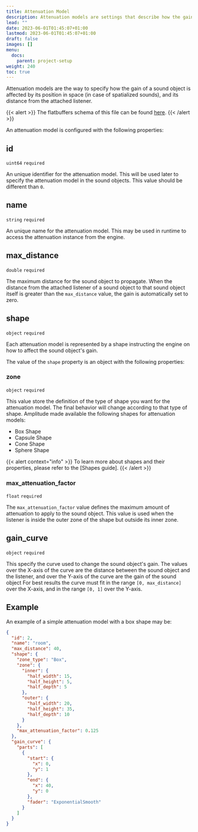 ```yaml
---
title: Attenuation Model
description: Attenuation models are settings that describe how the gain of a sound object should fade according to the distance from its listener and a given shape. Read this article to learn more about them.
lead: ""
date: 2023-06-01T01:45:07+01:00
lastmod: 2023-06-01T01:45:07+01:00
draft: false
images: []
menu:
  docs:
    parent: project-setup
weight: 240
toc: true
---
```


Attenuation models are the way to specify how the gain of a sound object is affected by its position in space (in case of spatialized sounds), and its distance from the attached listener.

{{< alert >}}
The flatbuffers schema of this file can be found [here](https://github.com/SparkyStudios/AmplitudeAudioSDK/blob/main/schemas/attenuation_definition.fbs).
{{< /alert >}}

An attenuation model is configured with the following properties:

## id

`uint64` `required`

An unique identifier for the attenuation model. This will be used later to specify the attenuation model in the sound objects. This value should be different than `0`.

## name

`string` `required`

An unique name for the attenuation model. This may be used in runtime to access the attenuation instance from the engine.

## max_distance

`double` `required`

The maximum distance for the sound object to propagate. When the distance from the attached listener of a sound object to that sound object itself is greater than the `max_distance` value, the gain is automatically set to zero.

## shape

`object` `required`

Each attenuation model is represented by a shape instructing the engine on how to affect the sound object's gain.

The value of the `shape` property is an object with the following properties:

### zone

`object` `required`

This value store the definition of the type of shape you want for the attenuation model. The final behavior will change according to that type of shape. Amplitude made available the following shapes for attenuation models:

- Box Shape
- Capsule Shape
- Cone Shape
- Sphere Shape

{{< alert context="info" >}}
To learn more about shapes and their properties, please refer to the [Shapes guide].
{{< /alert >}}

### max_attenuation_factor

`float` `required`

The `max_attenuation_factor` value defines the maximum amount of attenuation to apply to the sound object. This value is used when the listener is inside the outer zone of the shape but outside its inner zone.

## gain_curve

`object` `required`

This specify the curve used to change the sound object's gain. The values over the X-axis of the curve are the distance between the sound object and the listener, and over the Y-axis of the curve are the gain of the sound object For best results the curve must fit in the range `[0, max_distance]` over the X-axis, and in the range `[0, 1]` over the Y-axis.

## Example

An example of a simple attenuation model with a box shape may be:

```json
{
  "id": 2,
  "name": "room",
  "max_distance": 40,
  "shape": {
    "zone_type": "Box",
    "zone": {
      "inner": {
        "half_width": 15,
        "half_height": 5,
        "half_depth": 5
      },
      "outer": {
        "half_width": 20,
        "half_height": 35,
        "half_depth": 10
      }
    },
    "max_attenuation_factor": 0.125
  },
  "gain_curve": {
    "parts": [
      {
        "start": {
          "x": 0,
          "y": 1
        },
        "end": {
          "x": 40,
          "y": 0
        },
        "fader": "ExponentialSmooth"
      }
    ]
  }
}
```
